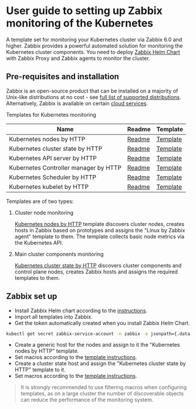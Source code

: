 # User guide to setting up Zabbix monitoring of the Kubernetes

A template set for monitoring your Kubernetes cluster via Zabbix 6.0 and higher. Zabbix provides a powerful automated solution for monitoring the Kubernetes cluster components.
You need to deploy [Zabbix Helm Chart](https://git.zabbix.com/projects/ZT/repos/kubernetes-helm/browse?at=refs%2Fheads%2Frelease%2F6.0) with Zabbix Proxy and Zabbix agents to monitor the cluster.

## Pre-requisites and installation

Zabbix is an open-source product that can be installed on a majority of Unix-like distributions at no cost  - see [full list of supported distributions](https://www.zabbix.com/download). Alternatively, Zabbix is available on certain [cloud services](https://www.zabbix.com/cloud_images).

Templates for Kubernetes monitoring

| Name                                  | Readme                                                 | Template                                                                          |
|---------------------------------------|--------------------------------------------------------|-----------------------------------------------------------------------------------|
| Kubernetes nodes by HTTP              | [Readme](kubernetes_nodes_http/README.md)              | [Template](kubernetes_nodes_http/template_kube_nodes.yaml)                        |
| Kubernetes cluster state by HTTP      | [Readme](kubernetes_state_http/README.md)              | [Template](kubernetes_state_http/template_kube_state.yaml)                        |
| Kubernetes API server by HTTP         | [Readme](kubernetes_api_server_http/README.md)         | [Template](kubernetes_api_server_http/kubernetes_api_servers.yaml)                |
| Kubernetes Controller manager by HTTP | [Readme](kubernetes_controller_manager_http/README.md) | [Template](kubernetes_controller_manager_http/kubernetes_controller_manager.yaml) |
| Kubernetes Scheduler by HTTP          | [Readme](kubernetes_scheduler_http/README.md)          | [Template](kubernetes_scheduler_http/kubernetes_scheduler.yaml)                   |
| Kubernetes kubelet by HTTP            | [Readme](kubernetes_kubelet_http/README.md)            | [Template](kubernetes_kubelet_http/template_kube_kubelet.yaml)                    |

Templates are of two types:

1. Cluster node monitoring

    [Kubernetes nodes by HTTP](kubernetes_nodes_http) template discovers cluster nodes, creates hosts in Zabbix based on prototypes and assigns the "Linux by Zabbix agent" template to them. The template collects basic node metrics via the Kubernetes API.

2. Main cluster components monitoring

    [Kubernetes cluster state by HTTP](kubernetes_state_http) discovers cluster components and control plane nodes, creates Zabbix hosts and assigns the required templates to them.

## Zabbix set up

* Install Zabbix Helm chart according to the [instructions](https://git.zabbix.com/projects/ZT/repos/kubernetes-helm/browse?at=refs%2Fheads%2Frelease%2F6.0).
* Import all templates into Zabbix.
* Get the token automatically created when you install Zabbix Helm Chart.

```bash
kubectl get secret zabbix-service-account -n zabbix -o jsonpath={.data.token} | base64 -d
```

* Create a generic host for the nodes and assign to it the "Kubernetes nodes by HTTP" template.
* Set macros according to the [template instructions](kubernetes_nodes_http/README.md).
* Create a cluster state host and assign the "Kubernetes cluster state by HTTP" template to it.
* Set macros according to the [template instructions](kubernetes_state_http/README.md).

> It is strongly recommended to use filtering macros when configuring templates, as on a large cluster the number of discoverable objects can reduce the performance of the monitoring system.
